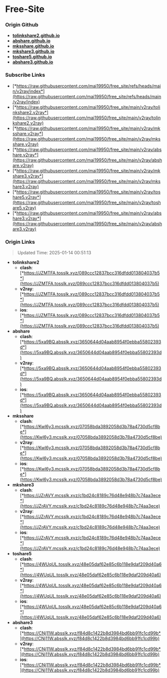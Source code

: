 # Free-Site

### Origin Github

- [**tolinkshare2.github.io**](https://github.com/tolinkshare2/tolinkshare2.github.io)
- [**abshare.github.io**](https://github.com/abshare/abshare.github.io)
- [**mksshare.github.io**](https://github.com/mksshare/mksshare.github.io)
- [**mkshare3.github.io**](https://github.com/mkshare3/mkshare3.github.io)
- [**toshare5.github.io**](https://github.com/toshare5/toshare5.github.io)
- [**abshare3.github.io**](https://github.com/abshare3/abshare3.github.io)

### Subscribe Links

- [*https://raw.githubusercontent.com/mai19950/free_site/refs/heads/main/v2ray/index*](https://raw.githubusercontent.com/mai19950/free_site/refs/heads/main/v2ray/index)
- [*https://raw.githubusercontent.com/mai19950/free_site/main/v2ray/tolinkshare2.v2ray*](https://raw.githubusercontent.com/mai19950/free_site/main/v2ray/tolinkshare2.v2ray)
- [*https://raw.githubusercontent.com/mai19950/free_site/main/v2ray/mksshare.v2ray*](https://raw.githubusercontent.com/mai19950/free_site/main/v2ray/mksshare.v2ray)
- [*https://raw.githubusercontent.com/mai19950/free_site/main/v2ray/abshare.v2ray*](https://raw.githubusercontent.com/mai19950/free_site/main/v2ray/abshare.v2ray)
- [*https://raw.githubusercontent.com/mai19950/free_site/main/v2ray/mkshare3.v2ray*](https://raw.githubusercontent.com/mai19950/free_site/main/v2ray/mkshare3.v2ray)
- [*https://raw.githubusercontent.com/mai19950/free_site/main/v2ray/toshare5.v2ray*](https://raw.githubusercontent.com/mai19950/free_site/main/v2ray/toshare5.v2ray)
- [*https://raw.githubusercontent.com/mai19950/free_site/main/v2ray/abshare3.v2ray*](https://raw.githubusercontent.com/mai19950/free_site/main/v2ray/abshare3.v2ray)

### Origin Links

> Updated Time: 2025-01-14 00:51:13

- **tolinkshare2**
  - **clash**: [*https://JZMTFA.tosslk.xyz/089ccc12837bcc316dfdd013804037b5*](https://JZMTFA.tosslk.xyz/089ccc12837bcc316dfdd013804037b5)
  - **v2ray**: [*https://JZMTFA.tosslk.xyz/089ccc12837bcc316dfdd013804037b5*](https://JZMTFA.tosslk.xyz/089ccc12837bcc316dfdd013804037b5)
  - **ios**: [*https://JZMTFA.tosslk.xyz/089ccc12837bcc316dfdd013804037b5*](https://JZMTFA.tosslk.xyz/089ccc12837bcc316dfdd013804037b5)
- **abshare**
  - **clash**: [*https://5xa9BQ.absslk.xyz/3650644d04aab8954f0ebba55802393d*](https://5xa9BQ.absslk.xyz/3650644d04aab8954f0ebba55802393d)
  - **v2ray**: [*https://5xa9BQ.absslk.xyz/3650644d04aab8954f0ebba55802393d*](https://5xa9BQ.absslk.xyz/3650644d04aab8954f0ebba55802393d)
  - **ios**: [*https://5xa9BQ.absslk.xyz/3650644d04aab8954f0ebba55802393d*](https://5xa9BQ.absslk.xyz/3650644d04aab8954f0ebba55802393d)
- **mksshare**
  - **clash**: [*https://Kwl6y3.mcsslk.xyz/07058bda3892058d3b78a4730d5cf8be*](https://Kwl6y3.mcsslk.xyz/07058bda3892058d3b78a4730d5cf8be)
  - **v2ray**: [*https://Kwl6y3.mcsslk.xyz/07058bda3892058d3b78a4730d5cf8be*](https://Kwl6y3.mcsslk.xyz/07058bda3892058d3b78a4730d5cf8be)
  - **ios**: [*https://Kwl6y3.mcsslk.xyz/07058bda3892058d3b78a4730d5cf8be*](https://Kwl6y3.mcsslk.xyz/07058bda3892058d3b78a4730d5cf8be)
- **mkshare3**
  - **clash**: [*https://JZrAVY.mcsslk.xyz/c1bd24c8189c76d48e948b7c74aa3ece*](https://JZrAVY.mcsslk.xyz/c1bd24c8189c76d48e948b7c74aa3ece)
  - **v2ray**: [*https://JZrAVY.mcsslk.xyz/c1bd24c8189c76d48e948b7c74aa3ece*](https://JZrAVY.mcsslk.xyz/c1bd24c8189c76d48e948b7c74aa3ece)
  - **ios**: [*https://JZrAVY.mcsslk.xyz/c1bd24c8189c76d48e948b7c74aa3ece*](https://JZrAVY.mcsslk.xyz/c1bd24c8189c76d48e948b7c74aa3ece)
- **toshare5**
  - **clash**: [*https://4WUqUL.tosslk.xyz/48e05daf62e85c6b118e9daf209d40a6*](https://4WUqUL.tosslk.xyz/48e05daf62e85c6b118e9daf209d40a6)
  - **v2ray**: [*https://4WUqUL.tosslk.xyz/48e05daf62e85c6b118e9daf209d40a6*](https://4WUqUL.tosslk.xyz/48e05daf62e85c6b118e9daf209d40a6)
  - **ios**: [*https://4WUqUL.tosslk.xyz/48e05daf62e85c6b118e9daf209d40a6*](https://4WUqUL.tosslk.xyz/48e05daf62e85c6b118e9daf209d40a6)
- **abshare3**
  - **clash**: [*https://CNj11W.absslk.xyz/f84d8c1422b8d3984bd6bb91fc1cd99b*](https://CNj11W.absslk.xyz/f84d8c1422b8d3984bd6bb91fc1cd99b)
  - **v2ray**: [*https://CNj11W.absslk.xyz/f84d8c1422b8d3984bd6bb91fc1cd99b*](https://CNj11W.absslk.xyz/f84d8c1422b8d3984bd6bb91fc1cd99b)
  - **ios**: [*https://CNj11W.absslk.xyz/f84d8c1422b8d3984bd6bb91fc1cd99b*](https://CNj11W.absslk.xyz/f84d8c1422b8d3984bd6bb91fc1cd99b)
